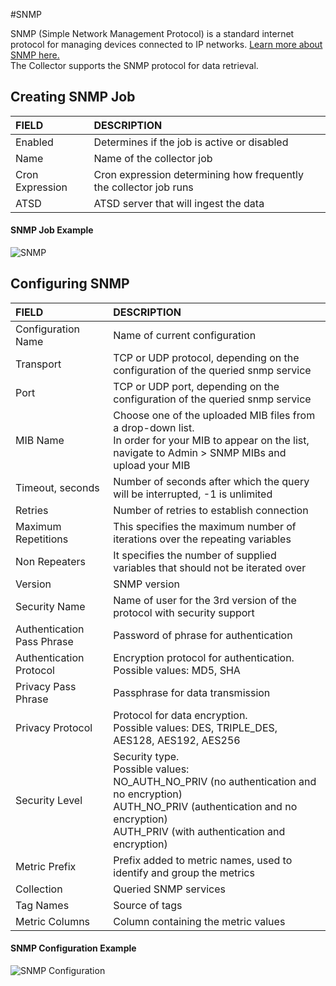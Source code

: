#SNMP

SNMP (Simple Network Management Protocol) is a standard internet protocol for managing devices connected to IP networks. [Learn more about SNMP here.](https://en.wikipedia.org/wiki/Simple_Network_Management_Protocol "SNMP") <br> The Collector supports the SNMP protocol for data retrieval.

## Creating SNMP Job

| FIELD          | DESCRIPTION  |
| :------------- |:-------------|
| Enabled        | Determines if the job is active or disabled |
| Name           | Name of the collector job      | 
| Cron Expression| Cron expression determining how frequently the collector job runs |
| ATSD | ATSD server that will ingest the data |

#### SNMP Job Example

![SNMP](http://axibase.com/wp-content/uploads/2015/01/snmp-job.png)

## Configuring SNMP

| FIELD          | DESCRIPTION  |
| :------------- |:-------------|
| Configuration Name | Name of current configuration |
| Transport | TCP or UDP protocol, depending on the configuration of the queried snmp service | 
| Port | TCP or UDP port, depending on the configuration of the queried snmp service |
| MIB Name | Choose one of the uploaded MIB files from a drop-down list.<br> In order for your MIB to appear on the list, navigate to Admin > SNMP MIBs and upload your MIB |
| Timeout, seconds | Number of seconds after which the query will be interrupted, -1 is unlimited |
| Retries | Number of retries to establish connection |
| Maximum Repetitions | This specifies the maximum number of iterations over the repeating variables |
| Non Repeaters | It specifies the number of supplied variables that should not be iterated over |
| Version | SNMP version |
| Security Name | Name of user for the 3rd version of the protocol with security support |
| Authentication Pass Phrase | Password of phrase for authentication | 
| Authentication Protocol | Encryption protocol for authentication.<br >Possible values: MD5, SHA |
| Privacy Pass Phrase	| Passphrase for data transmission |
| Privacy Protocol | Protocol for data encryption.<br> Possible values: DES, TRIPLE_DES, AES128, AES192, AES256 |
| Security Level | 	Security type. <br> Possible values:<br>NO_AUTH_NO_PRIV (no authentication and no encryption) <br> AUTH_NO_PRIV (authentication and no encryption) <br> AUTH_PRIV (with authentication and encryption) |
| Metric Prefix | Prefix added to metric names, used to identify and group the metrics |
| Collection | Queried SNMP services |
| Tag Names | Source of tags |
| Metric Columns | Column containing the metric values |

#### SNMP Configuration Example


![SNMP Configuration](http://axibase.com/wp-content/uploads/2015/01/SNMP.png)
